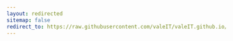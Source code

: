 ```yaml
---
layout: redirected
sitemap: false
redirect_to: https://raw.githubusercontent.com/valeIT/valeIT.github.io/master/apps/mac/freemydesktop/presskit.zip
---
```

